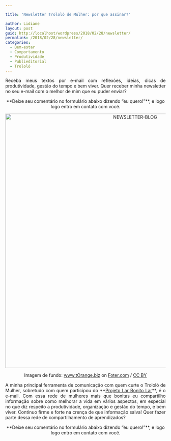 ```yaml
---

title: 'Newsletter Trololó de Mulher: por que assinar?'

author: Lidiane
layout: post
guid: http://localhost/wordpress/2018/02/28/newsletter/
permalink: /2018/02/28/newsletter/
categories:
  - Bem-estar
  - Comportamento
  - Produtividade
  - Publieditorial
  - Trololó
---
```

<p align="justify">
  Receba meus textos por e-mail com reflexões, ideias, dicas de produtividade, gestão do tempo e bem viver. Quer receber minha newsletter no seu e-mail com o melhor de mim que eu puder enviar?
</p>

<p align="center">
  **Deixe seu comentário no formulário abaixo dizendo “eu quero!”**, e logo logo entro em contato com você.
</p>

<p align="center">
  <img class="alignnone size-full wp-image-14564" src="http://www.trololodemulher.com.br/blog/wp-content/uploads/2018/02/NEWSLETTER-BLOG.jpg" alt="NEWSLETTER-BLOG" width="800" height="800" />
</p>

<p style="text-align: center;" align="justify">
  Imagem de fundo: <a href="http://foter.com/author/3dbe05" target="_blank">www.tOrange.biz</a> on <a href="http://foter.com/re/09e56a" target="_blank">Foter.com</a> / <a href="http://creativecommons.org/licenses/by/2.0/" target="_blank">CC BY</a>
</p>

<p align="justify">
  A minha principal ferramenta de comunicação com quem curte o Trololó de Mulher, sobretudo com quem participou do **<a href="http://www.trololodemulher.com.br/projeto-lar-bonito-lar/" target="_blank">Projeto Lar Bonito Lar</a>**, é o e-mail. Com essa rede de mulheres mais que bonitas eu compartilho informação sobre como melhorar a vida em vários aspectos, em especial no que diz respeito a produtividade, organização e gestão do tempo, e bem viver. Continuo firme e forte na crença de que informação salva! Quer fazer parte dessa rede de compartilhamento de aprendizados?
</p>

<p align="center">
  **Deixe seu comentário no formulário abaixo dizendo “eu quero!”**, e logo logo entro em contato com você.
</p>